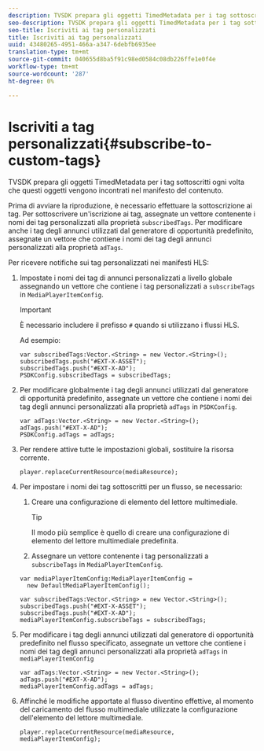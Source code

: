 ```yaml
---
description: TVSDK prepara gli oggetti TimedMetadata per i tag sottoscritti ogni volta che questi oggetti vengono incontrati nel manifesto del contenuto.
seo-description: TVSDK prepara gli oggetti TimedMetadata per i tag sottoscritti ogni volta che questi oggetti vengono incontrati nel manifesto del contenuto.
seo-title: Iscriviti ai tag personalizzati
title: Iscriviti ai tag personalizzati
uuid: 43480265-4951-466a-a347-6debfb6935ee
translation-type: tm+mt
source-git-commit: 040655d8ba5f91c98ed0584c08db226ffe1e0f4e
workflow-type: tm+mt
source-wordcount: '287'
ht-degree: 0%

---
```



# Iscriviti a tag personalizzati{#subscribe-to-custom-tags}

TVSDK prepara gli oggetti TimedMetadata per i tag sottoscritti ogni volta che questi oggetti vengono incontrati nel manifesto del contenuto.

Prima di avviare la riproduzione, è necessario effettuare la sottoscrizione ai tag.
Per sottoscrivere un&#39;iscrizione ai tag, assegnate un vettore contenente i nomi dei tag personalizzati alla proprietà `subscribedTags`. Per modificare anche i tag degli annunci utilizzati dal generatore di opportunità predefinito, assegnate un vettore che contiene i nomi dei tag degli annunci personalizzati alla proprietà `adTags`.

Per ricevere notifiche sui tag personalizzati nei manifesti HLS:

1. Impostate i nomi dei tag di annunci personalizzati a livello globale assegnando un vettore che contiene i tag personalizzati a `subscribeTags` in `MediaPlayerItemConfig`.

   >[!IMPORTANT]
   >
   >È necessario includere il prefisso `#` quando si utilizzano i flussi HLS.

   Ad esempio:

   ```
   var subscribedTags:Vector.<String> = new Vector.<String>(); 
   subscribedTags.push("#EXT-X-ASSET"); 
   subscribedTags.push("#EXT-X-AD"); 
   PSDKConfig.subscribedTags = subscribedTags;
   ```

1. Per modificare globalmente i tag degli annunci utilizzati dal generatore di opportunità predefinito, assegnate un vettore che contiene i nomi dei tag degli annunci personalizzati alla proprietà `adTags` in `PSDKConfig`.

   ```
   var adTags:Vector.<String> = new Vector.<String>(); 
   adTags.push("#EXT-X-AD"); 
   PSDKConfig.adTags = adTags; 
   ```

1. Per rendere attive tutte le impostazioni globali, sostituire la risorsa corrente.

   ```
   player.replaceCurrentResource(mediaResource);
   ```

1. Per impostare i nomi dei tag sottoscritti per un flusso, se necessario:
   1. Creare una configurazione di elemento del lettore multimediale.

      >[!TIP]
      >
      >Il modo più semplice è quello di creare una configurazione di elemento del lettore multimediale predefinita.

   1. Assegnare un vettore contenente i tag personalizzati a `subscribeTags` in `MediaPlayerItemConfig`.

   ```
   var mediaPlayerItemConfig:MediaPlayerItemConfig =  
     new DefaultMediaPlayerItemConfig(); 
   
   var subscribedTags:Vector.<String> = new Vector.<String>(); 
   subscribedTags.push("#EXT-X-ASSET"); 
   subscribedTags.push("#EXT-X-AD"); 
   mediaPlayerItemConfig.subscribeTags = subscribedTags;
   ```

1. Per modificare i tag degli annunci utilizzati dal generatore di opportunità predefinito nel flusso specificato, assegnate un vettore che contiene i nomi dei tag degli annunci personalizzati alla proprietà `adTags` in `mediaPlayerItemConfig`

   ```
   var adTags:Vector.<String> = new Vector.<String>(); 
   adTags.push("#EXT-X-AD"); 
   mediaPlayerItemConfig.adTags = adTags;
   ```

1. Affinché le modifiche apportate al flusso diventino effettive, al momento del caricamento del flusso multimediale utilizzate la configurazione dell&#39;elemento del lettore multimediale.

   ```
   player.replaceCurrentResource(mediaResource, mediaPlayerItemConfig);
   ```

